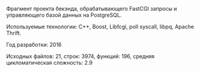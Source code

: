 Фрагмент проекта бекэнда, обрабатывающего FastCGI запросы и управляющего базой данных на PostgreSQL.

Используемые технологии: C++, Boost, Libfcgi, poll syscall, libpq, Apache Thrift.

Год разработки: 2016

Исходных файлов: 21, строк: 3974, функций: 196, средняя цикломатическая сложность: 2.9 
